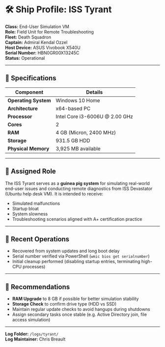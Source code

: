 # 🛠️ Ship Profile: ISS Tyrant

**Class:** End-User Simulation VM  
**Role:** Field Unit for Remote Troubleshooting  
**Fleet:** Death Squadron  
**Captain:** Admiral Kendal Ozzel  
**Host Device:** ASUS Vivobook X540U  
**Serial Number:** HBN0GR00X13245C  
**Status:** Operational

---

## 🧾 Specifications

| Component            | Details                              |
|----------------------|--------------------------------------|
| **Operating System** | Windows 10 Home                      |
| **Architecture**     | x64-based PC                         |
| **Processor**        | Intel Core i3-6006U @ 2.00 GHz             |
| **Cores**            | 2                                    |
| **RAM**              | 4 GB (Micron, 2400 MHz)              |
| **Storage**          | 931.5 GB HDD                         |
| **Physical Memory**  | 3,925 MB available                   |

---

## 🎯 Assigned Role

The ISS Tyrant serves as a **guinea pig system** for simulating real-world end-user issues and conducting remote diagnostics from ISS Devastator (Ubuntu help desk VM). It is intended to receive:
- Simulated malfunctions
- Startup bloat
- System slowness
- Troubleshooting scenarios aligned with A+ certification practice

---

## 🧰 Recent Operations

- Recovered from system updates and long boot delay
- Serial number verified via PowerShell (`wmic bios get serialnumber`)
- Initial cleanup performed (disabling startup entries, terminating high-CPU processes)

---

## 🧭 Recommendations

- **RAM Upgrade** to 8 GB if possible for better simulation stability
- **Storage Check** to confirm drive type (HDD vs SSD)
- Maintain regular update checks to avoid hangups during shutdowns
- Assign secondary tasks once stable (e.g. Active Directory join, file access simulation)

---

**Log Folder:** `/logs/tyrant/`  
**Log Maintainer:** Chris Breault

